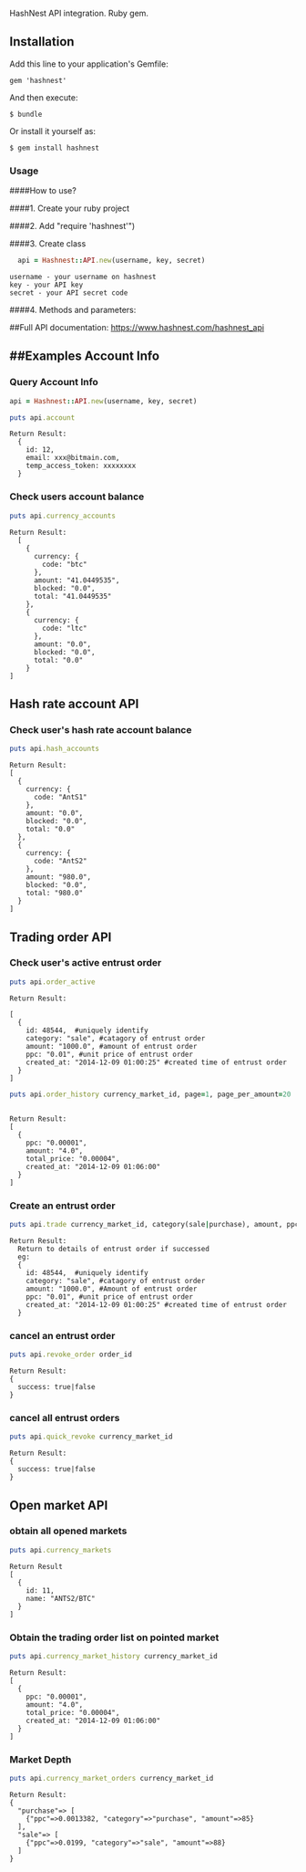 
HashNest API integration. Ruby gem.

## Installation

Add this line to your application's Gemfile:

    gem 'hashnest'

And then execute:

    $ bundle

Or install it yourself as:

    $ gem install hashnest



### Usage

####How to use?

####1. Create your ruby project

####2. Add "require 'hashnest'")

####3. Create class

```ruby
  api = Hashnest::API.new(username, key, secret)
```
```
username - your username on hashnest
key - your API key
secret - your API secret code
```

####4. Methods and parameters:


##Full API documentation: https://www.hashnest.com/hashnest_api


##Examples
Account Info
------------
### Query Account Info

```ruby
api = Hashnest::API.new(username, key, secret)
```

```ruby
puts api.account
```

```
Return Result:
  {
    id: 12,
    email: xxx@bitmain.com,
    temp_access_token: xxxxxxxx
  }
```

### Check users account balance

```ruby
puts api.currency_accounts
```

```
Return Result:
  [
    {
      currency: {
        code: "btc"
      },
      amount: "41.0449535",
      blocked: "0.0",
      total: "41.0449535"
    },
    {
      currency: {
        code: "ltc"
      },
      amount: "0.0",
      blocked: "0.0",
      total: "0.0"
    }
]
```

Hash rate account API
---------------------

### Check user's hash rate account balance


```ruby
puts api.hash_accounts
```

```
Return Result:
[
  {
    currency: {
      code: "AntS1"
    },
    amount: "0.0",
    blocked: "0.0",
    total: "0.0"
  },
  {
    currency: {
      code: "AntS2"
    },
    amount: "980.0",
    blocked: "0.0",
    total: "980.0"
  }
]

```

Trading order API
-----------------

### Check user's active entrust order

```ruby
puts api.order_active
```

```
Return Result:

[
  {
    id: 48544,  #uniquely identify
    category: "sale", #catagory of entrust order
    amount: "1000.0", #amount of entrust order
    ppc: "0.01", #unit price of entrust order
    created_at: "2014-12-09 01:00:25" #created time of entrust order
  }
]

```

```ruby
puts api.order_history currency_market_id, page=1, page_per_amount=20
```

```

Return Result:
[
  {
    ppc: "0.00001",
    amount: "4.0",
    total_price: "0.00004",
    created_at: "2014-12-09 01:06:00"
  }
]

```

### Create an entrust order

```ruby
puts api.trade currency_market_id, category(sale|purchase), amount, ppc
```

```
Return Result:
  Return to details of entrust order if successed
  eg:
  {
    id: 48544,  #uniquely identify
    category: "sale", #catagory of entrust order
    amount: "1000.0", #Amount of entrust order
    ppc: "0.01", #unit price of entrust order
    created_at: "2014-12-09 01:00:25" #created time of entrust order
  }
```

### cancel an entrust order

```ruby
puts api.revoke_order order_id
```

```
Return Result:
{
  success: true|false
}

```

### cancel all entrust orders

```ruby
puts api.quick_revoke currency_market_id
```

```
Return Result:
{
  success: true|false
}
```

Open market API
---------------

### obtain all opened markets

```ruby
puts api.currency_markets
```

```
Return Result
[
  {
    id: 11,
    name: "ANTS2/BTC"
  }
]

```

### Obtain the trading order list on pointed market

```ruby
puts api.currency_market_history currency_market_id
```

```
Return Result:
[
  {
    ppc: "0.00001",
    amount: "4.0",
    total_price: "0.00004",
    created_at: "2014-12-09 01:06:00"
  }
]

```

### Market Depth

```ruby
puts api.currency_market_orders currency_market_id
```

```
Return Result:
{
  "purchase"=> [
    {"ppc"=>0.0013382, "category"=>"purchase", "amount"=>85}
  ], 
  "sale"=> [
    {"ppc"=>0.0199, "category"=>"sale", "amount"=>88}
  ]
}

```


